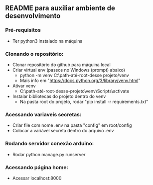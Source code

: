 ## README para auxiliar ambiente de desenvolvimento

### Pré-requisitos
<!--ts-->
  * Ter python3 instalado na máquina
<!--te-->

### Clonando o repositório:
<!--ts-->
  * Clonar repositório do github para máquina local
  * Criar virtual env (passos no Windows (prompt) abaixo)
    * python -m venv C:\path-até-root-desse projeto/venv
    * Mais info em "https://docs.python.org/3/library/venv.html"
  * Ativar venv
    * C:\path-até-root-desse-projeto\venv\Scripts\activate
  * Instalar bibliotecas do projeto dentro do venv
    * Na pasta root do projeto, rodar "pip install -r requirements.txt"
<!--te-->

### Acessando variaveis secretas:
<!--ts-->
  * Criar file com nome .env na pasta "config" em root/config
  * Colocar a variável secreta dentro do arquivo .env
<!--te-->

### Rodando servidor conexão arduino:
<!--ts-->
  * Rodar python manage.py runserver
<!--te-->

### Acessando página home:
<!--ts-->
  * Acessar localhost:8000
<!--te-->
